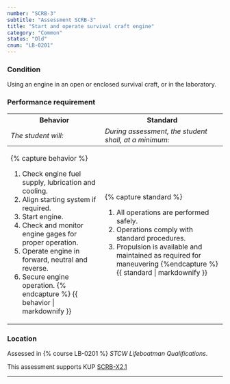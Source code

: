 ```yaml
---
number: "SCRB-3"
subtitle: "Assessment SCRB-3"
title: "Start and operate survival craft engine"
category: "Common"
status: "Old"
cnum: "LB-0201"
---
```

### Condition

Using an engine in an open or enclosed survival craft, or in the laboratory.

### Performance requirement 

<table width='100%' class='Guidelines'>
 <thead>
 <tr>
     <th class='thirty'>Behavior</th>
     <th class='seventy'>Standard</th>
 </tr>
 <tr>
     <td><em>The student will:</em></td>
     <td><em>During assessment, the student shall, at a minimum:</em></td>
 </tr>
 </thead>
 <tbody>
 

<tr><td>

{% capture behavior %}
1.  Check engine fuel supply, lubrication and cooling.
2.  Align starting system if required.
3.  Start engine.
4.  Check and monitor engine gages for proper operation.
5.  Operate engine in forward, neutral and reverse.
6.  Secure engine operation.
{% endcapture %}
{{ behavior | markdownify }}

</td><td>

{% capture standard %}
1. All operations are performed safely.
2. Operations comply with standard procedures.
3.  Propulsion is available and maintained as required for maneuvering
{%endcapture %}
{{ standard | markdownify }}

</td></tr>



 </tbody>
 </table>

### Location

Assessed in  {% course  LB-0201 %}  *STCW Lifeboatman Qualifications*.

This assessment supports KUP [SCRB-X2.1]({{site.baseurl}}/tables/621.html#SCRB-X2.1)

***

